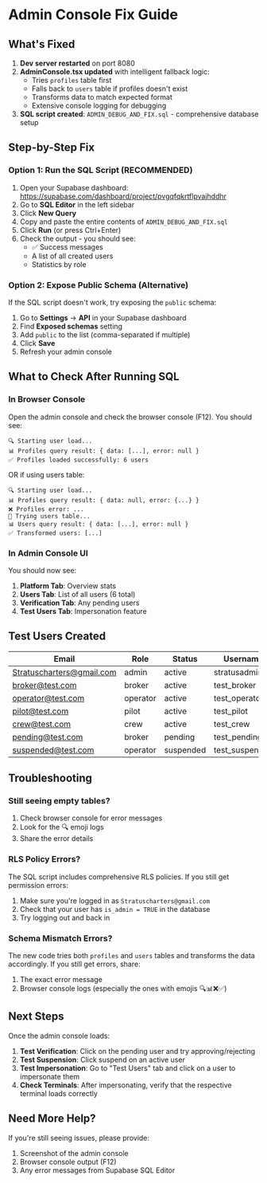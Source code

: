 # Admin Console Fix Guide

## What's Fixed

1. **Dev server restarted** on port 8080
2. **AdminConsole.tsx updated** with intelligent fallback logic:
   - Tries `profiles` table first
   - Falls back to `users` table if profiles doesn't exist
   - Transforms data to match expected format
   - Extensive console logging for debugging
3. **SQL script created**: `ADMIN_DEBUG_AND_FIX.sql` - comprehensive database setup

## Step-by-Step Fix

### Option 1: Run the SQL Script (RECOMMENDED)

1. Open your Supabase dashboard: https://supabase.com/dashboard/project/pvgqfqkrtflpvajhddhr
2. Go to **SQL Editor** in the left sidebar
3. Click **New Query**
4. Copy and paste the entire contents of `ADMIN_DEBUG_AND_FIX.sql`
5. Click **Run** (or press Ctrl+Enter)
6. Check the output - you should see:
   - ✅ Success messages
   - A list of all created users
   - Statistics by role

### Option 2: Expose Public Schema (Alternative)

If the SQL script doesn't work, try exposing the `public` schema:

1. Go to **Settings** → **API** in your Supabase dashboard
2. Find **Exposed schemas** setting
3. Add `public` to the list (comma-separated if multiple)
4. Click **Save**
5. Refresh your admin console

## What to Check After Running SQL

### In Browser Console

Open the admin console and check the browser console (F12). You should see:

```
🔍 Starting user load...
📊 Profiles query result: { data: [...], error: null }
✅ Profiles loaded successfully: 6 users
```

OR if using users table:

```
🔍 Starting user load...
📊 Profiles query result: { data: null, error: {...} }
❌ Profiles error: ...
🔄 Trying users table...
📊 Users query result: { data: [...], error: null }
✅ Transformed users: [...]
```

### In Admin Console UI

You should now see:

1. **Platform Tab**: Overview stats
2. **Users Tab**: List of all users (6 total)
3. **Verification Tab**: Any pending users
4. **Test Users Tab**: Impersonation feature

## Test Users Created

| Email | Role | Status | Username |
|-------|------|--------|----------|
| Stratuscharters@gmail.com | admin | active | stratusadmin |
| broker@test.com | broker | active | test_broker |
| operator@test.com | operator | active | test_operator |
| pilot@test.com | pilot | active | test_pilot |
| crew@test.com | crew | active | test_crew |
| pending@test.com | broker | pending | test_pending |
| suspended@test.com | operator | suspended | test_suspended |

## Troubleshooting

### Still seeing empty tables?

1. Check browser console for error messages
2. Look for the 🔍 emoji logs
3. Share the error details

### RLS Policy Errors?

The SQL script includes comprehensive RLS policies. If you still get permission errors:

1. Make sure you're logged in as `Stratuscharters@gmail.com`
2. Check that your user has `is_admin = TRUE` in the database
3. Try logging out and back in

### Schema Mismatch Errors?

The new code tries both `profiles` and `users` tables and transforms the data accordingly. If you still get errors, share:

1. The exact error message
2. Browser console logs (especially the ones with emojis 🔍📊❌✅)

## Next Steps

Once the admin console loads:

1. **Test Verification**: Click on the pending user and try approving/rejecting
2. **Test Suspension**: Click suspend on an active user
3. **Test Impersonation**: Go to "Test Users" tab and click on a user to impersonate them
4. **Check Terminals**: After impersonating, verify that the respective terminal loads correctly

## Need More Help?

If you're still seeing issues, please provide:

1. Screenshot of the admin console
2. Browser console output (F12)
3. Any error messages from Supabase SQL Editor

